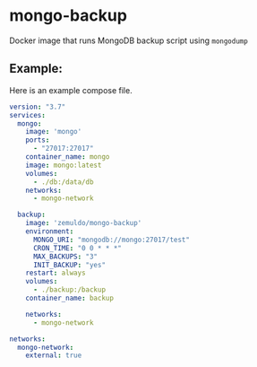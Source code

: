 # mongo-backup
Docker image that runs MongoDB backup script using `mongodump`

## Example: 

Here is an example compose file.

```yaml
version: "3.7"
services:
  mongo:
    image: 'mongo'
    ports:
      - "27017:27017"
    container_name: mongo
    image: mongo:latest
    volumes:
      - ./db:/data/db
    networks:
      - mongo-network

  backup:
    image: 'zemuldo/mongo-backup'
    environment:
      MONGO_URI: "mongodb://mongo:27017/test"
      CRON_TIME: "0 0 * * *"
      MAX_BACKUPS: "3"
      INIT_BACKUP: "yes"
    restart: always
    volumes:
      - ./backup:/backup
    container_name: backup

    networks:
      - mongo-network

networks:
  mongo-network:
    external: true
```